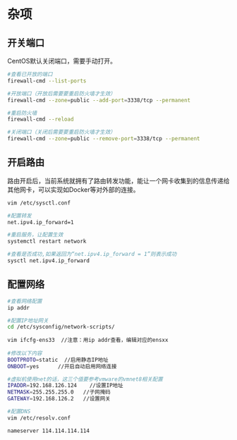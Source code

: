 # 杂项
## 开关端口
CentOS默认关闭端口，需要手动打开。

```bash
#查看已开放的端口
firewall-cmd --list-ports

#开放端口（开放后需要要重启防火墙才生效）
firewall-cmd --zone=public --add-port=3338/tcp --permanent

#重启防火墙
firewall-cmd --reload

#关闭端口（关闭后需要要重启防火墙才生效）
firewall-cmd --zone=public --remove-port=3338/tcp --permanent
```

## 开启路由
路由开启后，当前系统就拥有了路由转发功能，能让一个网卡收集到的信息传递给其他网卡，可以实现如Docker等对外部的连接。
```bash
vim /etc/sysctl.conf

#配置转发
net.ipv4.ip_forward=1

#重启服务，让配置生效
systemctl restart network

#查看是否成功,如果返回为“net.ipv4.ip_forward = 1”则表示成功
sysctl net.ipv4.ip_forward
```

## 配置网络
```bash
#查看网络配置
ip addr
```

```bash
#配置IP地址网关
cd /etc/sysconfig/network-scripts/ 
 
vim ifcfg-ens33  //注意：用ip addr查看，编辑对应的ensxx
 
#修改以下内容
BOOTPROTO=static  //启用静态IP地址
ONBOOT=yes      //开启自动启用网络连接

#虚拟机使用net的话，这三个值要参考vmware的vmnet8相关配置
IPADDR=192.168.126.124    //设置IP地址
NETMASK=255.255.255.0   //子网掩码
GATEWAY=192.168.126.2   //设置网关
```

```bash
#配置DNS
vim /etc/resolv.conf

nameserver 114.114.114.114
```











